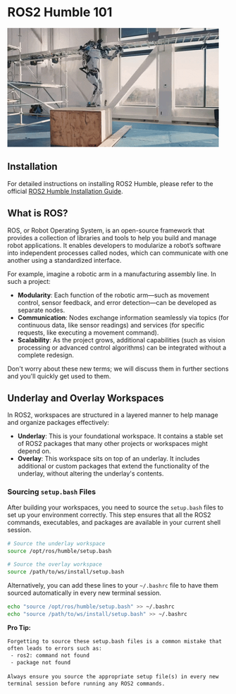 # ROS2 Humble 101 

[![Alt Text 1](atlas2.gif)](https://www.youtube.com/watch?v=-e1_QhJ1EhQ&t=12s)

## Installation

For detailed instructions on installing ROS2 Humble, please refer to the official [ROS2 Humble Installation Guide](https://docs.ros.org/en/humble/Installation.html).

## What is ROS?

ROS, or Robot Operating System, is an open-source framework that provides a collection of libraries and tools to help you build and manage robot applications. It enables developers to modularize a robot’s software into independent processes called nodes, which can communicate with one another using a standardized interface.

For example, imagine a robotic arm in a manufacturing assembly line. In such a project:
- **Modularity**: Each function of the robotic arm—such as movement control, sensor feedback, and error detection—can be developed as separate nodes.
- **Communication**: Nodes exchange information seamlessly via topics (for continuous data, like sensor readings) and services (for specific requests, like executing a movement command).
- **Scalability**: As the project grows, additional capabilities (such as vision processing or advanced control algorithms) can be integrated without a complete redesign.

Don't worry about these new terms; we will discuss them in further sections and you'll quickly get used to them.

## Underlay and Overlay Workspaces

In ROS2, workspaces are structured in a layered manner to help manage and organize packages effectively:

- **Underlay**: This is your foundational workspace. It contains a stable set of ROS2 packages that many other projects or workspaces might depend on.
- **Overlay**: This workspace sits on top of an underlay. It includes additional or custom packages that extend the functionality of the underlay, without altering the underlay's contents.

### Sourcing `setup.bash` Files

After building your workspaces, you need to source the `setup.bash` files to set up your environment correctly. This step ensures that all the ROS2 commands, executables, and packages are available in your current shell session.


```bash
# Source the underlay workspace
source /opt/ros/humble/setup.bash
```
``` bash
# Source the overlay workspace
source /path/to/ws/install/setup.bash
```
Alternatively, you can add these lines to your `~/.bashrc` file to have them sourced automatically in every new terminal session.
``` bash
echo "source /opt/ros/humble/setup.bash" >> ~/.bashrc
echo "source /path/to/ws/install/setup.bash" >> ~/.bashrc
```

**Pro Tip:**
``` text
Forgetting to source these setup.bash files is a common mistake that often leads to errors such as:
 - ros2: command not found
 - package not found

Always ensure you source the appropriate setup file(s) in every new terminal session before running any ROS2 commands.
```

